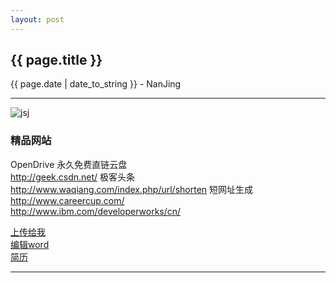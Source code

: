 ```yaml
---
layout: post
---
```


<h2>{{ page.title }}</h2>
<p class='meta'>{{ page.date | date_to_string }} - NanJing</p>

----------

![jsj](http://he110jean.opendrive.com/files/MzdfMTQ0MV9UY3k3Qg/sun.png)

### 精品网站 ###
OpenDrive 永久免费直链云盘  
http://geek.csdn.net/ 极客头条  
http://www.waqiang.com/index.php/url/shorten 短网址生成  
http://www.careercup.com/  
http://www.ibm.com/developerworks/cn/

[上传给我](https://www.opendrive.com/folders?MzdfMzAxX3lWUUNr)  
[编辑word](https://he110jean.opendrive.com/files?MzdfMTQzNF9nRmFYSw)  
[简历](http://he110jean.opendrive.com/files/MzdfMjM2Nl9lTXV3SQ/hj-ss-dndx.pdf)  

----------

